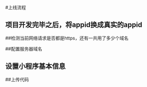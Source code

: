 #上线流程

##  项目开发完毕之后，将appid换成真实的appid


##检测当前网络请求是否都是https，还有一共用了多少个域名


##配置服务器域名


## 设置小程序基本信息


##上传代码


